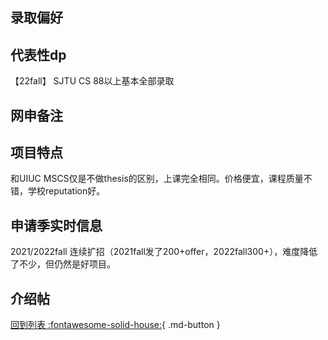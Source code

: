 ## 录取偏好

## 代表性dp
【22fall】 SJTU CS 88以上基本全部录取
## 网申备注

## 项目特点
和UIUC MSCS仅是不做thesis的区别，上课完全相同。价格便宜，课程质量不错，学校reputation好。
## 申请季实时信息
2021/2022fall 连续扩招（2021fall发了200+offer，2022fall300+），难度降低了不少，但仍然是好项目。

## 介绍帖

[回到列表 :fontawesome-solid-house:](选校梯度.md){ .md-button }
